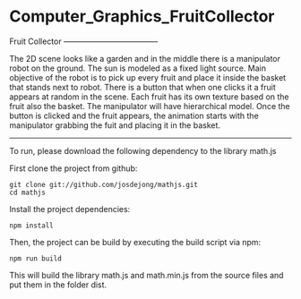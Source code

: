 # Computer_Graphics_FruitCollector

Fruit Collector
————————————

The 2D scene looks like a garden and in the middle there is a manipulator robot on the ground. The sun is modeled as a fixed light source. Main objective of the robot is to pick up every fruit and place it inside the basket that stands next to robot. There is a button that when one clicks it a fruit appears at random in the scene. Each fruit has its own texture based on the fruit also the basket. The manipulator will have hierarchical model. Once the button is clicked and the fruit appears, the animation starts with the manipulator grabbing the fuit and placing it in the basket. 
_____________

To run, please download the following dependency to the library math.js

First clone the project from github:

    git clone git://github.com/josdejong/mathjs.git
    cd mathjs

Install the project dependencies:

    npm install

Then, the project can be build by executing the build script via npm:

    npm run build

This will build the library math.js and math.min.js from the source files and
put them in the folder dist.
